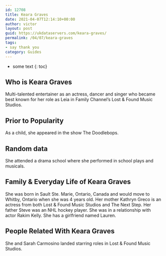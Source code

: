 ```yaml
---
id: 12708
title: Keara Graves
date: 2021-04-07T12:14:10+00:00
author: victor
layout: post
guid: https://ukdataservers.com/keara-graves/
permalink: /04/07/keara-graves
tags:
- say thank you
category: Guides
---
```


* some text
{: toc}


## Who is Keara Graves



Multi-talented entertainer as an actress, dancer and singer who became best known for her role as Leia in Family Channel&#8217;s Lost & Found Music Studios.

                
                
                
## Prior to Popularity



As a child, she appeared in the show The Doodlebops.

                
                
                
## Random data



She attended a drama school where she performed in school plays and musicals.

                
                
                
## Family & Everyday Life of Keara Graves



She was born in Sault Ste. Marie, Ontario, Canada and would move to Whitby, Ontario when she was 4 years old. Her mother Kathryn Greco is an actress from both Lost & Found Music Studios and The Next Step. Her father Steve was an NHL hockey player. She was in a relationship with actor Rakim Kelly. She has a girlfriend named Lauren.

                
                
                
## People Related With Keara Graves



She and Sarah Carmosino landed starring roles in Lost & Found Music Studios.

                
              
            
          
          
          